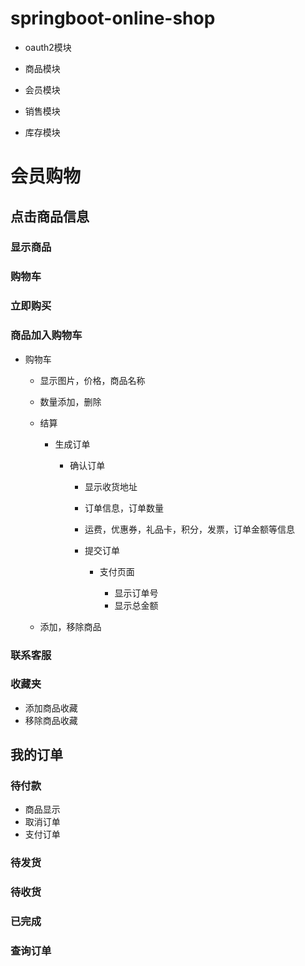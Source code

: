 # springboot-online-shop

- oauth2模块

- 商品模块

- 会员模块

- 销售模块

- 库存模块


# 会员购物

## 点击商品信息

### 显示商品

### 购物车

### 立即购买

### 商品加入购物车

- 购物车

	- 显示图片，价格，商品名称
	- 数量添加，删除
	- 结算

		- 生成订单

			- 确认订单

				- 显示收货地址
				- 订单信息，订单数量
				- 运费，优惠券，礼品卡，积分，发票，订单金额等信息
				- 提交订单

					- 支付页面

						- 显示订单号
						- 显示总金额

	- 添加，移除商品

### 联系客服

### 收藏夹

- 添加商品收藏
- 移除商品收藏

## 我的订单

### 待付款

- 商品显示
- 取消订单
- 支付订单

### 待发货

### 待收货

### 已完成

### 查询订单




